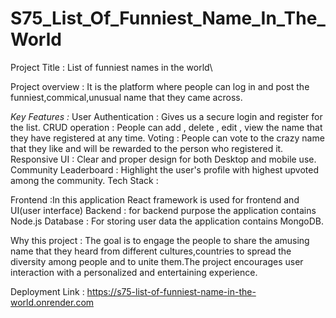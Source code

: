 # S75_List_Of_Funniest_Name_In_The_World
Project Title : List of funniest names in the world\

Project overview :
It is the platform where people can log in and post the funniest,commical,unusual name that they came across.

*Key Features :*
User Authentication : Gives us a secure login and register for the list.
CRUD operation : People can add , delete , edit , view the name that they have registered at any time.
Voting : People can vote to the crazy name that they like and will be rewarded to the person who registered it.
Responsive UI : Clear and proper design for both Desktop and mobile use.
Community Leaderboard : Highlight the user's profile with highest upvoted among the community.
Tech Stack :

Frontend :In this application React framework is used for frontend and UI(user interface)
Backend : for backend purpose the application contains Node.js
Database : For storing user data the application contains MongoDB.

Why this project :
The goal is to engage the people to share the amusing name that they heard from different cultures,countries to spread the diversity among people and to unite them.The project encourages user interaction with a personalized and entertaining experience.




Deployment Link : https://s75-list-of-funniest-name-in-the-world.onrender.com


